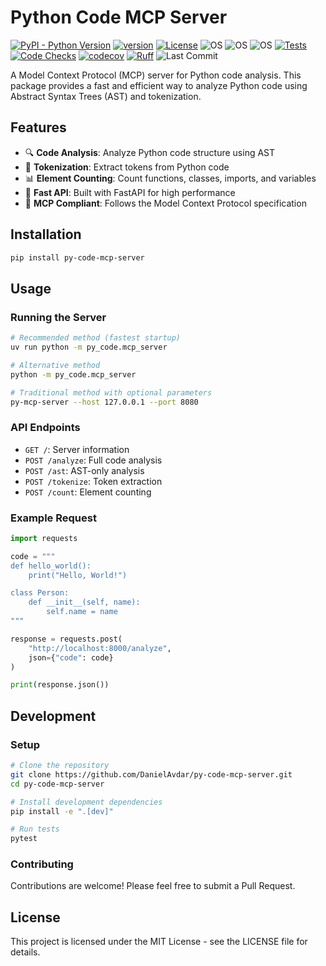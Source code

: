 # Python Code MCP Server

[![PyPI - Python Version](https://img.shields.io/pypi/pyversions/py-code-mcp-server)](https://pypi.org/project/py-code-mcp-server/)
[![version](https://img.shields.io/pypi/v/py-code-mcp-server)](https://img.shields.io/pypi/v/py-code-mcp-server)
[![License](https://img.shields.io/:license-MIT-blue.svg)](https://opensource.org/licenses/MIT)
![OS](https://img.shields.io/badge/ubuntu-blue?logo=ubuntu)
![OS](https://img.shields.io/badge/win-blue?logo=windows)
![OS](https://img.shields.io/badge/mac-blue?logo=apple)
[![Tests](https://github.com/DanielAvdar/py-code-mcp-server/actions/workflows/ci.yml/badge.svg)](https://github.com/DanielAvdar/py-code-mcp-server/actions/workflows/ci.yml)
[![Code Checks](https://github.com/DanielAvdar/py-code-mcp-server/actions/workflows/code-checks.yml/badge.svg)](https://github.com/DanielAvdar/py-code-mcp-server/actions/workflows/code-checks.yml)
[![codecov](https://codecov.io/gh/DanielAvdar/py-code-mcp-server/graph/badge.svg?token=N0V9KANTG2)](https://codecov.io/gh/DanielAvdar/py-code-mcp-server)
[![Ruff](https://img.shields.io/endpoint?url=https://raw.githubusercontent.com/astral-sh/ruff/main/assets/badge/v2.json)](https://github.com/astral-sh/ruff)
![Last Commit](https://img.shields.io/github/last-commit/DanielAvdar/py-code-mcp-server/main)

A Model Context Protocol (MCP) server for Python code analysis. This package provides a fast and efficient way to analyze Python code using Abstract Syntax Trees (AST) and tokenization.

## Features

- 🔍 **Code Analysis**: Analyze Python code structure using AST
- 🔢 **Tokenization**: Extract tokens from Python code
- 📊 **Element Counting**: Count functions, classes, imports, and variables
- 🚀 **Fast API**: Built with FastAPI for high performance
- 🔌 **MCP Compliant**: Follows the Model Context Protocol specification

## Installation

```bash
pip install py-code-mcp-server
```

## Usage

### Running the Server

```bash
# Recommended method (fastest startup)
uv run python -m py_code.mcp_server

# Alternative method
python -m py_code.mcp_server

# Traditional method with optional parameters
py-mcp-server --host 127.0.0.1 --port 8080
```

### API Endpoints

- `GET /`: Server information
- `POST /analyze`: Full code analysis
- `POST /ast`: AST-only analysis
- `POST /tokenize`: Token extraction
- `POST /count`: Element counting

### Example Request

```python
import requests

code = """
def hello_world():
    print("Hello, World!")

class Person:
    def __init__(self, name):
        self.name = name
"""

response = requests.post(
    "http://localhost:8000/analyze",
    json={"code": code}
)

print(response.json())
```

## Development

### Setup

```bash
# Clone the repository
git clone https://github.com/DanielAvdar/py-code-mcp-server.git
cd py-code-mcp-server

# Install development dependencies
pip install -e ".[dev]"

# Run tests
pytest
```

### Contributing

Contributions are welcome! Please feel free to submit a Pull Request.

## License

This project is licensed under the MIT License - see the LICENSE file for details.
